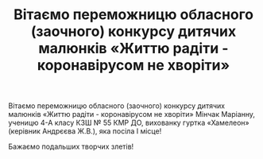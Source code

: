 ﻿---
title: Вітаємо переможницю обласного (заочного) конкурсу дитячих малюнків «Життю радіти - коронавірусом не хворіти»
---

Вітаємо переможницю обласного (заочного) конкурсу дитячих малюнків «Життю радіти - коронавірусом не хворіти» Мінчак Маріанну, ученицю 4-А класу КЗШ № 55 КМР ДО, вихованку гуртка «Хамелеон» (керівник Андрєєва Ж.В.), яка посіла І місце!

Бажаємо подальших творчих злетів!

<slideshow></slideshow>